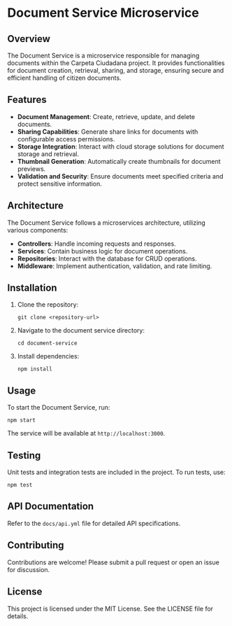 # Document Service Microservice

## Overview
The Document Service is a microservice responsible for managing documents within the Carpeta Ciudadana project. It provides functionalities for document creation, retrieval, sharing, and storage, ensuring secure and efficient handling of citizen documents.

## Features
- **Document Management**: Create, retrieve, update, and delete documents.
- **Sharing Capabilities**: Generate share links for documents with configurable access permissions.
- **Storage Integration**: Interact with cloud storage solutions for document storage and retrieval.
- **Thumbnail Generation**: Automatically create thumbnails for document previews.
- **Validation and Security**: Ensure documents meet specified criteria and protect sensitive information.

## Architecture
The Document Service follows a microservices architecture, utilizing various components:
- **Controllers**: Handle incoming requests and responses.
- **Services**: Contain business logic for document operations.
- **Repositories**: Interact with the database for CRUD operations.
- **Middleware**: Implement authentication, validation, and rate limiting.

## Installation
1. Clone the repository:
   ```
   git clone <repository-url>
   ```
2. Navigate to the document service directory:
   ```
   cd document-service
   ```
3. Install dependencies:
   ```
   npm install
   ```

## Usage
To start the Document Service, run:
```
npm start
```
The service will be available at `http://localhost:3000`.

## Testing
Unit tests and integration tests are included in the project. To run tests, use:
```
npm test
```

## API Documentation
Refer to the `docs/api.yml` file for detailed API specifications.

## Contributing
Contributions are welcome! Please submit a pull request or open an issue for discussion.

## License
This project is licensed under the MIT License. See the LICENSE file for details.